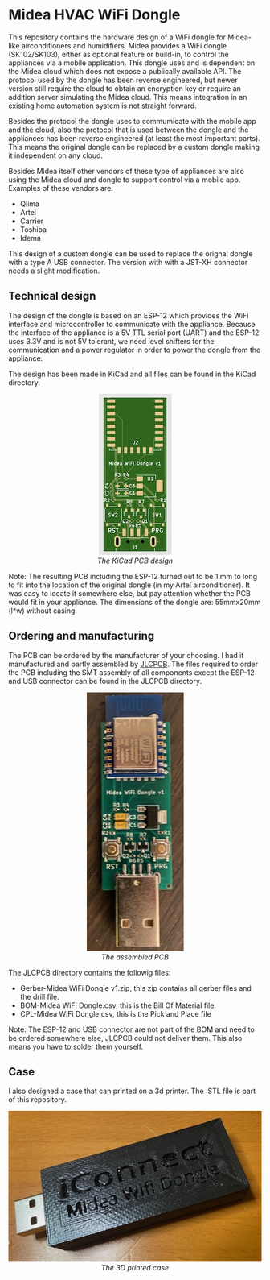 # Midea HVAC WiFi Dongle

This repository contains the hardware design of a WiFi dongle for Midea-like airconditioners and humidifiers.
Midea provides a WiFi dongle (SK102/SK103), either as optional feature or build-in, to control the appliances via a mobile application. This dongle uses and is dependent on the Midea cloud which does not expose a publically available API. The protocol used by the dongle has been reverse engineered, but newer version still require the cloud to obtain an encryption key or require an addition server simulating the Midea cloud. This means integration in an existing home automation system is not straight forward.

Besides the protocol the dongle uses to commumicate with the mobile app and the cloud, also the protocol that is used between the dongle and the appliances has been reverse engineered (at least the most important parts). This means the original dongle can be replaced by a custom dongle making it independent on any cloud.

Besides Midea itself other vendors of these type of appliances are also using the Midea cloud and dongle to support control via a mobile app. Examples of these vendors are:

* Qlima
* Artel
* Carrier
* Toshiba
* Idema

This design of a custom dongle can be used to replace the orignal dongle with a type A USB connector. The version with with a JST-XH connector needs a slight modification.

## Technical design

The design of the dongle is based on an ESP-12 which provides the WiFi interface and microcontroller to communicate with the appliance. Because the interface of the appliance is a 5V TTL serial port (UART) and the ESP-12 uses 3.3V and is not 5V tolerant, we need level shifters for the communication and a power regulator in order to power the dongle from the appliance.

The design has been made in KiCad and all files can be found in the KiCad directory.

<p align="center">
  <img src="./images/pcb.jpeg" /><br/>
  <em>The KiCad PCB design</em>
</p>

Note: The resulting PCB including the ESP-12 turned out to be 1 mm to long to fit into the location of the original dongle (in my Artel airconditioner). It was easy to locate it somewhere else, but pay attention whether the PCB would fit in your appliance. The dimensions of the dongle are: 55mmx20mm (l*w) without casing.

## Ordering and manufacturing

The PCB can be ordered by the manufacturer of your choosing. I had it manufactured and partly assembled by [JLCPCB](https://jlcpcb.com/). The files required to order the PCB including the SMT assembly of all components except the ESP-12 and USB connector can be found in the JLCPCB directory.

<p align="center">
  <img src="./images/top_assembled.jpeg" /><br/>
  <em>The assembled PCB</em>
</p>

The JLCPCB directory contains the followig files:

* Gerber-Midea WiFi Dongle v1.zip, this zip contains all gerber files and the drill file.
* BOM-Midea WiFi Dongle.csv, this is the Bill Of Material file.
* CPL-Midea WiFi Dongle.csv, this is the Pick and Place file

Note: The ESP-12 and USB connector are not part of the BOM and need to be ordered somewhere else, JLCPCB could not deliver them. This also means you have to solder them yourself.

## Case

I also designed a case that can printed on a 3d printer. The .STL file is part of this repository.

<p align="center">
  <img src="./images/case.jpeg" /><br/>
  <em>The 3D printed case</em>
</p>

